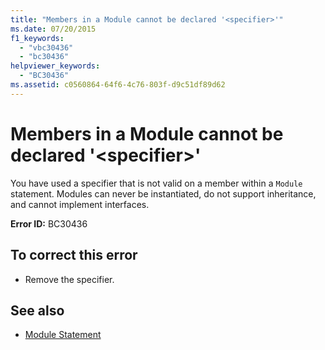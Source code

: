 ```yaml
---
title: "Members in a Module cannot be declared '<specifier>'"
ms.date: 07/20/2015
f1_keywords: 
  - "vbc30436"
  - "bc30436"
helpviewer_keywords: 
  - "BC30436"
ms.assetid: c0560864-64f6-4c76-803f-d9c51df89d62
---
```

# Members in a Module cannot be declared '\<specifier>'
You have used a specifier that is not valid on a member within a `Module` statement. Modules can never be instantiated, do not support inheritance, and cannot implement interfaces.  
  
 **Error ID:** BC30436  
  
## To correct this error  
  
- Remove the specifier.  
  
## See also

- [Module Statement](../language-reference/statements/module-statement.md)
